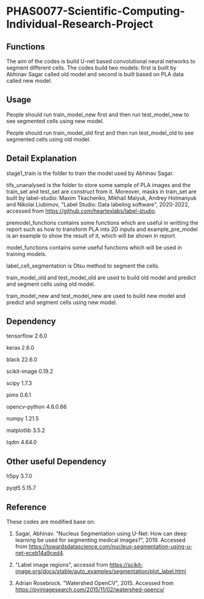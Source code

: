 # PHAS0077-Scientific-Computing-Individual-Research-Project

## Functions
The aim of the codes is build U-net based convolutional neural networks to segment different cells. The codes build two models: first is built by Abhinav Sagar called old model and second is built based on PLA data called new model.

## Usage
People should run train_model_new first and then run test_model_new to see segmented cells using new model.

People should run train_model_old first and then run test_model_old to see segmented cells using old model.

## Detail Explanation
stage1_train is the folder to train the model used by Abhinav Sagar. 

tifs_unanalysed is the folder to store some sample of PLA images and the train_set and test_set are construct from it. Moreover, masks in train_set are built by label-studio:
Maxim Tkachenko, Mikhail Malyuk, Andrey Holmanyuk and Nikolai Liubimov, "Label Studio: Data labeling software", 2020-2022, accessed from https://github.com/heartexlabs/label-studio.

premodel_functions contains some functions which are useful in writting the report such as how to transform PLA into 2D inputs and example_pre_model is an example to show the result of it, which will be shown in report.

model_functions contains some useful functions which will be used in training models.

label_cell_segmentation is Otsu method to segment the cells.

train_model_old and test_model_old are used to build old model and predict and segment cells using old model.

train_model_new and test_model_new are used to build new model and predict and segment cells using new model.

## Dependency

tensorflow                2.6.0

keras                     2.6.0

black                     22.6.0

scikit-image              0.19.2

scipy                     1.7.3

pims                      0.6.1

opencv-python             4.6.0.66

numpy                     1.21.5

matplotlib                3.5.2

tqdm                      4.64.0

## Other useful Dependency

h5py                      3.7.0

pyqt5                     5.15.7

## Reference
These codes are modified base on: 
1. Sagar, Abhinav. “Nucleus Segmentation using U-Net: How can deep learning be used for segmenting medical images?”, 2019. Accessed from https://towardsdatascience.com/nucleus-segmentation-using-u-net-eceb14a9ced4. 

2. "Label image regions", accessd from https://scikit-image.org/docs/stable/auto_examples/segmentation/plot_label.html

3. Adrian Rosebrock. "Watershed OpenCV", 2015. Accessed from https://pyimagesearch.com/2015/11/02/watershed-opencv/
